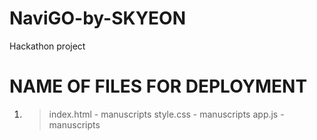 # NaviGO-by-SKYEON
Hackathon project 

# NAME OF FILES FOR DEPLOYMENT
1) >index.html - manuscripts
   >style.css - manuscripts
   > app.js - manuscripts
   
